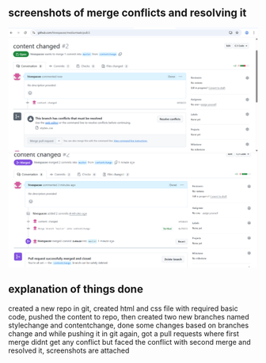 ## screenshots of merge conflicts and resolving it
![git log screenshot](ms1.png)
![git log screenshot](ms2.png)

## explanation of things done
created a new repo in git, 
created html and css file with required basic code, 
pushed the content to repo, 
then created two new branches named stylechange and contentchange, 
done some changes based on branches change and while pushing it in git again,
got a pull requests where first merge didnt get any conflict but faced the conflict with second merge and resolved it, 
screenshots are attached 